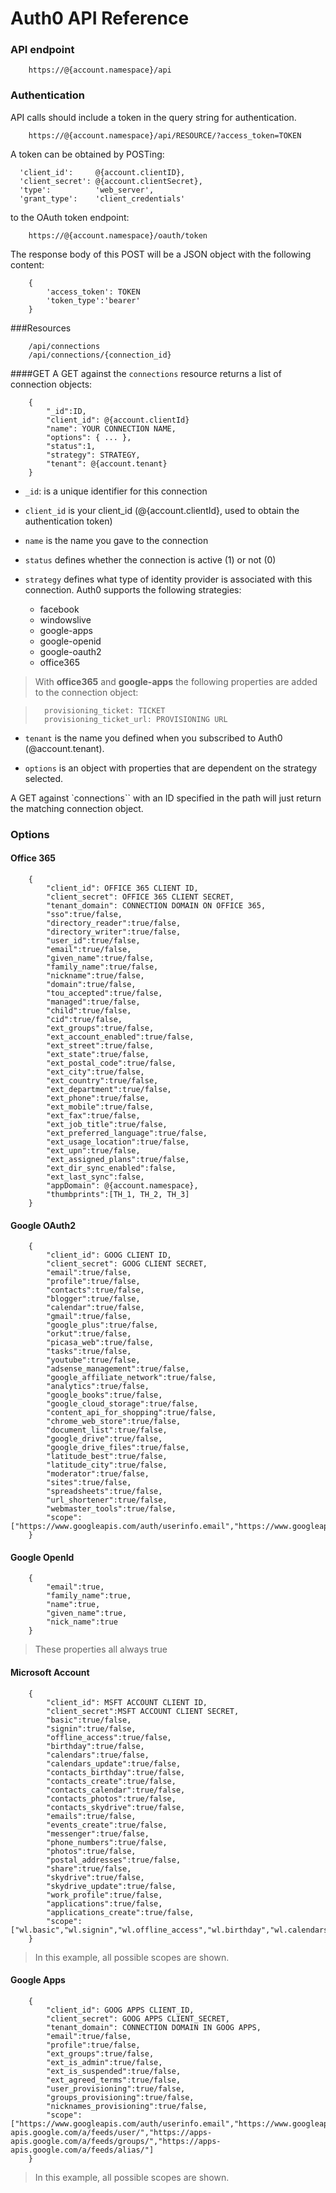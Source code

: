 # Auth0 API Reference

### API endpoint

		https://@{account.namespace}/api

### Authentication
API calls should include a token in the query string for authentication. 

		https://@{account.namespace}/api/RESOURCE/?access_token=TOKEN

A token can be obtained by POSTing:

      'client_id':     @{account.clientID},
      'client_secret': @{account.clientSecret},
      'type':          'web_server',
      'grant_type':    'client_credentials'

to the OAuth token endpoint:

		https://@{account.namespace}/oauth/token

The response body of this POST will be a JSON object with the following content:

		{
			'access_token': TOKEN
			'token_type':'bearer'
		}

###Resources

		/api/connections
		/api/connections/{connection_id}

####GET
A GET against the ``connections`` resource returns a list of connection objects:

		{
			"_id":ID,
			"client_id": @{account.clientId}
			"name": YOUR CONNECTION NAME,
			"options": { ... },
			"status":1,
			"strategy": STRATEGY,
			"tenant": @{account.tenant}
		}

* `_id`: is a unique identifier for this connection

* `client_id` is your client_id (@{account.clientId}, used to obtain the authentication token)

* `name` is the name you gave to the connection

* `status` defines whether the connection is active (1) or not (0)

* `strategy` defines what type of identity provider is associated with this connection. Auth0 supports the following strategies:
	* facebook
	* windowslive
	* google-apps
	* google-openid
	* google-oauth2
	* office365

> With __office365__ and __google-apps__ the following properties are added to the connection object:

>		provisioning_ticket: TICKET
>		provisioning_ticket_url: PROVISIONING URL

* `tenant` is the name you defined when you subscribed to Auth0 (@account.tenant).

* `options` is an object with properties that are dependent on the strategy selected. 

A GET against `connections`` with an ID specified in the path will just return the matching connection object.

### Options

#### Office 365

		{
			"client_id": OFFICE 365 CLIENT ID,
			"client_secret": OFFICE 365 CLIENT SECRET,
			"tenant_domain": CONNECTION DOMAIN ON OFFICE 365,
			"sso":true/false,
			"directory_reader":true/false,
			"directory_writer":true/false,
			"user_id":true/false,
			"email":true/false,
			"given_name":true/false,
			"family_name":true/false,
			"nickname":true/false,
			"domain":true/false,
			"tou_accepted":true/false,
			"managed":true/false,
			"child":true/false,
			"cid":true/false,
			"ext_groups":true/false,
			"ext_account_enabled":true/false,
			"ext_street":true/false,
			"ext_state":true/false,
			"ext_postal_code":true/false,
			"ext_city":true/false,
			"ext_country":true/false,
			"ext_department":true/false,
			"ext_phone":true/false,
			"ext_mobile":true/false,
			"ext_fax":true/false,
			"ext_job_title":true/false,
			"ext_preferred_language":true/false,
			"ext_usage_location":true/false,
			"ext_upn":true/false,
			"ext_assigned_plans":true/false,
			"ext_dir_sync_enabled":false,
			"ext_last_sync":false,
			"appDomain": @{account.namespace},
			"thumbprints":[TH_1, TH_2, TH_3]
		}

#### Google OAuth2

		{
			"client_id": GOOG CLIENT ID,
			"client_secret": GOOG CLIENT SECRET,
			"email":true/false,
			"profile":true/false,
			"contacts":true/false,
			"blogger":true/false,
			"calendar":true/false,
			"gmail":true/false,
			"google_plus":true/false,
			"orkut":true/false,
			"picasa_web":true/false,
			"tasks":true/false,
			"youtube":true/false,
			"adsense_management":true/false,
			"google_affiliate_network":true/false,
			"analytics":true/false,
			"google_books":true/false,
			"google_cloud_storage":true/false,
			"content_api_for_shopping":true/false,
			"chrome_web_store":true/false,
			"document_list":true/false,
			"google_drive":true/false,
			"google_drive_files":true/false,
			"latitude_best":true/false,
			"latitude_city":true/false,
			"moderator":true/false,
			"sites":true/false,
			"spreadsheets":true/false,
			"url_shortener":true/false,
			"webmaster_tools":true/false,
			"scope":["https://www.googleapis.com/auth/userinfo.email","https://www.googleapis.com/auth/userinfo.profile"]
		}	

#### Google OpenId

		{
			"email":true,
			"family_name":true,
			"name":true,
			"given_name":true,
			"nick_name":true
		}

> These properties all always true

#### Microsoft Account

		{
			"client_id": MSFT ACCOUNT CLIENT ID,
			"client_secret":MSFT ACCOUNT CLIENT SECRET,
			"basic":true/false,
			"signin":true/false,
			"offline_access":true/false,
			"birthday":true/false,
			"calendars":true/false,
			"calendars_update":true/false,
			"contacts_birthday":true/false,
			"contacts_create":true/false,
			"contacts_calendar":true/false,
			"contacts_photos":true/false,
			"contacts_skydrive":true/false,
			"emails":true/false,
			"events_create":true/false,
			"messenger":true/false,
			"phone_numbers":true/false,
			"photos":true/false,
			"postal_addresses":true/false,
			"share":true/false,
			"skydrive":true/false,
			"skydrive_update":true/false,
			"work_profile":true/false,
			"applications":true/false,
			"applications_create":true/false,
			"scope":["wl.basic","wl.signin","wl.offline_access","wl.birthday","wl.calendars","wl.calendars_update","wl.contacts_birthday","wl.contacts_create","wl.contacts_calendar","wl.contacts_photos","wl.contacts_skydrive","wl.emails","wl.events_create","wl.messenger","wl.phone_numbers","wl.photos","wl.postal_addresses","wl.share","wl.skydrive","wl.skydrive_update","wl.work_profile","wl.applications","wl.applications_create"]
		}
> In this example, all possible scopes are shown.

#### Google Apps

		{
			"client_id": GOOG APPS CLIENT_ID,
			"client_secret": GOOG APPS CLIENT_SECRET,
			"tenant_domain": CONNECTION DOMAIN IN GOOG APPS,
			"email":true/false,
			"profile":true/false,
			"ext_groups":true/false,
			"ext_is_admin":true/false,
			"ext_is_suspended":true/false,
			"ext_agreed_terms":true/false,
			"user_provisioning":true/false,
			"groups_provisioning":true/false,
			"nicknames_provisioning":true/false,
			"scope":["https://www.googleapis.com/auth/userinfo.email","https://www.googleapis.com/auth/userinfo.profile","https://apps-apis.google.com/a/feeds/user/","https://apps-apis.google.com/a/feeds/groups/","https://apps-apis.google.com/a/feeds/alias/"]
		}

> In this example, all possible scopes are shown.